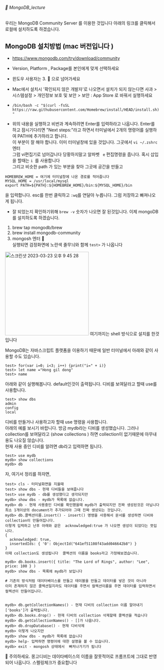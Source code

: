 ###### :cactus:  MongoDB_lecture


우리는 MongoDB Community Server 를 이용한 것입니다 아래의 링크를 클릭해서 로컬에 설치하도록 하겠습니다.
## MongoDB 설치방법 (mac 버전입니다 )

- https://www.mongodb.com/try/download/community   
- Version, Platform , Package를 본인에게 맞게 선택하세요
- 윈도우 사용자는 3. 📎 으로 넘어가세요  
- Mac에서 설치시 '확인되지 않은 개발자'로 나오면서 설치가 되지 않는다면 사과 > 시스템설정 > 개인정보 보호 및 보안 > 보안 : App Store 로 바꿔서 실행하세요

- ```/bin/bash -c "$(curl -fsSL https://raw.githubusercontent.com/Homebrew/install/HEAD/install.sh)" ``` 
- 위의 내용을 실행하고 비번과 계속하려면 Enter를 입력하라고 나옵니다. Enter를 하고 잠시기다리면  "Next steps:"라고 하면서 터미널에서 2개의 명령어를 실행하여 PATH에 추가하라고 합니다.  
이 부분이 잘 해야 합니다. 이미 터미널창에 있을 것입니다. 그곳에서 ``` vi ~/.zshrc  ``` 엔터   
그럼 vi편집기로 넘어갑니다  당황하지말고 알파벳  ```  e ```  편집명령을 줍니다. 혹시 삽입을 할때는 ```i ```를 사용합니다  
그리고 비슷한 path 가 있는 부분을 찾아 그곳에 공간을 만들고    
```    
HOMEBREW_HOME = 여기에 터미널창에 나온 경로를 적어줍니다
MYSQL_HOME = /usr/local/mysql
export PATH=${PATH}:${HOMEBREW_HOME}/bin:${MYSQL_HOME}/bin
```  
을 입력합니다. esc를 한번 클릭하고 ``` :wq ```를 연달아 누릅니다. 그럼 저장하고 빠져나오게 됩니다.  

- 잘 되었는지 확인하기위해 ``` brew -v ```  숫자가 나오면 잘 된것입니다. 이제 mongoDB를 설치하도록 하겠습니다. 
1. brew tap mongodb/brew
2. brew install mongodb-community    
3. mongosh 엔터 📎   
실행되면 검정화면에 노란색 줄무늬와 함께 ``` test> ``` 가 나옵니다 
<img width="273" alt="스크린샷 2023-03-23 오후 9 45 28" src="https://user-images.githubusercontent.com/48478079/227207744-7ee146d5-628c-44e5-af66-8d9f3ea17aad.png">   
여기까지는 shell 방식으로 설치를 한것입니다     


MongoDB는 자바스크립트 플랫폼을 이용하기 때문에 일반 터미널에서 아래와 같이 사용할 수도 있습니다.
``` 
test> for(var i=0; i<3; i++) {print("i=" + i)} 
test> let name ="Hong gil dong"
test> name
```


아래와 같이 실행해봅니다. default인것이 출력됩니다.   디비를 보여달라고 할때 use를 사용합니다.
```
test> show dbs 
admin
config
local
```
디비를 만들거나 사용하고자 할때 use 명령을 사용합니다.  
아래의 예를 보시기 바랍니다.  방금 mydb라는 디비를 생성했습니다. 그러나 collection를 보여달라고 (show  collections ) 하면 collection이 없기때문에 아무내용도 나오질 않습니다.  
현재 사용 중인 디비를 알려면 db라고 입력하면 됩니다.   
```
test> use mydb
mydb> show collections
mydb> db
```   
자, 여기서 정리를 하자면,  

```  
test> cls - 터미널화면을 지울때 
test> show dbs - 현재 디비들을 보여줍니다 
test> use mydb - db를 생성했다고 생각되지만 
mydb> show dbs - mydb가 목록에 없습니다. 
mydb> db - 현재 사용중인 디비를 확인했을때 mydb가 출력되지만 진짜 생성된것은 아닙니다 
최소 1개이상의 document가 추가되어야 그때 진짜 생성되는 것입니다.   
mydb> db.콜렉션이름.insert() - insert() 명령을 사용해서 문서를 생성하면 디비와 collection이 만들어집니다.
이렇게 입력하고 난후 아래와 같은  acknowledged:true 가 나오면 생성이 되었다는 뜻입니다. 
{
  acknowledged: true,
  insertedIds: { '0': ObjectId("641ef51108f43add046642b8") }
}
이때 collection도 생성됩니다  콜렉션의 이름을 books라고 가정해보겠습니다. 

mydb> db.books.insert({ title: "The Lord of Rings", author: "Lee", price: 100 } )
mydb> show dbs - 목록에 mydb가 보입니다 

# 기존의 방식처럼 데이터베이스를 만들고 테이블을 만들고 데이터를 넣은 것이 아니라 
이미 존재하지 않은 콜렉션일지라도 데이터를 주면서 컬렉션이름을 주면 데이터를 입력하면서 컬렉션이 만들어집니다. 


mydb> db.getCollectionNames() - 현재 디비의 collection 이름 알아내기 ['books']가 출력됩니다.
mydb> db.books.drop() - 현재 디비의 collection 삭제할때 콜렉션을 적습니다 
mydb> db.getCollectionNames() - []가 나옵니다.
mydb> db.dropDatabase() - 현재 디비삭제
mydb> 이렇게 나오지만 
mydb> show dbs - mydb가 목록에 없습니다
mydb> help- 입력하면 명령어에 대한 설명을 볼 수 있습니다. 
mydb> exit - mongosh 상태에서  빠저나가기가 됩니다 
```    
:pencil: 주의하세요. 몽고디비는 데이타베이스의 이름을 잘못적어로 프롬프트에 그대로 반영되어 나옵니다. 스펠링체크가 중요합니다 
